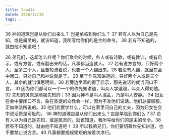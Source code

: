 ```yaml
---
title: 2co414
date0: 2016/12/30
tags: ☆
---
```



36 神的道理岂是从你们出来么？
    岂是单临到你们么？
        37 若有人以为自己是先知，或是属灵的，就该知道，我所写给你们的是主的命令。
    38 若有不知道的，
就由他不知道吧！

26 弟兄们，这却怎么样呢？你们聚会的时候，各人或有诗歌，或有教训，或有启示，或有方言，或有翻出来的话，凡事都当造就人。
    27 若有说方言的，只好两个人，至多三个人，且要轮流着说，也要一个人翻出来。28 若没有人翻，就当在会中闭口，只对自己和神说就是了。
        29 至于作先知讲道的，只好两个人或是三个人，其余的就当慎思明辨。30 若旁边坐着的得了启示，那先说话的就当闭口不言。
            31 因为你们都可以一个一个的作先知讲道，叫众人学道理，叫众人得劝勉。32 先知的灵原是顺服先知的；33 因为神不是叫人混乱，乃是叫人安静。
        34 妇女在会中要闭口不言，象在圣徒的众教会一样，因为不准他们说话。他们总要顺服，正如律法所说的。35 他们若要学什么，可以在家里问自己的丈夫，因为妇女在会中说话原是可耻的。
    36 神的道理岂是从你们出来么？岂是单临到你们么？37 若有人以为自己是先知，或是属灵的，就该知道，我所写给你们的是主的命令。38 若有不知道的，就由他不知道吧！
39 所以我弟兄们，你们要切慕作先知讲道，也不要禁止说方言。40 凡事都要规规矩矩的按着次序行。
